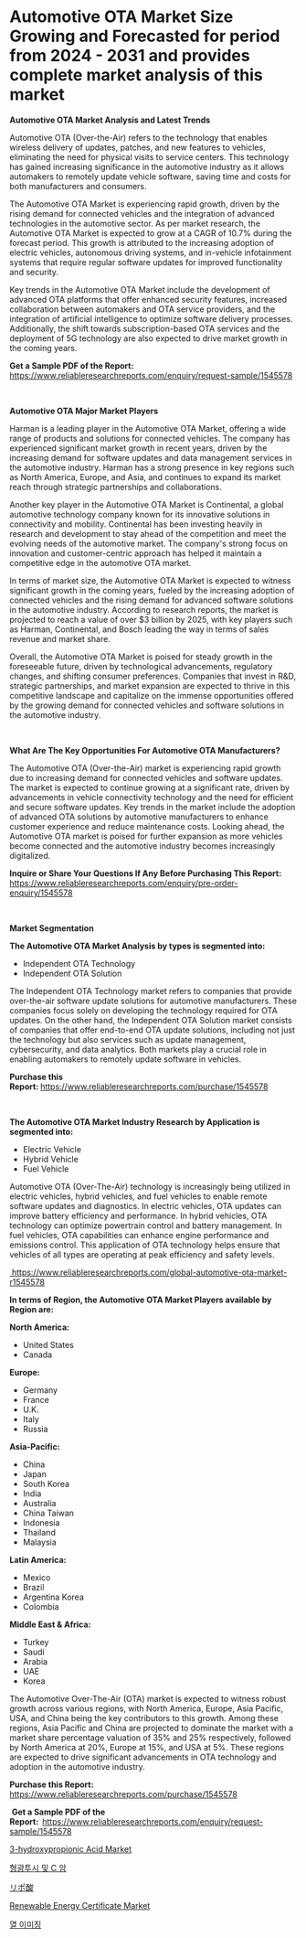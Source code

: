 <p><h1>Automotive OTA Market Size Growing and Forecasted for period from 2024 - 2031 and provides complete market analysis of this market</h1></p><p><strong>Automotive OTA Market Analysis and Latest Trends</strong></p>
<p><p>Automotive OTA (Over-the-Air) refers to the technology that enables wireless delivery of updates, patches, and new features to vehicles, eliminating the need for physical visits to service centers. This technology has gained increasing significance in the automotive industry as it allows automakers to remotely update vehicle software, saving time and costs for both manufacturers and consumers.</p><p>The Automotive OTA Market is experiencing rapid growth, driven by the rising demand for connected vehicles and the integration of advanced technologies in the automotive sector. As per market research, the Automotive OTA Market is expected to grow at a CAGR of 10.7% during the forecast period. This growth is attributed to the increasing adoption of electric vehicles, autonomous driving systems, and in-vehicle infotainment systems that require regular software updates for improved functionality and security.</p><p>Key trends in the Automotive OTA Market include the development of advanced OTA platforms that offer enhanced security features, increased collaboration between automakers and OTA service providers, and the integration of artificial intelligence to optimize software delivery processes. Additionally, the shift towards subscription-based OTA services and the deployment of 5G technology are also expected to drive market growth in the coming years.</p></p>
<p><strong>Get a Sample PDF of the Report:&nbsp;</strong> <a href="https://www.reliableresearchreports.com/enquiry/request-sample/1545578">https://www.reliableresearchreports.com/enquiry/request-sample/1545578</a></p>
<p>&nbsp;</p>
<p><strong>Automotive OTA Major Market Players</strong></p>
<p><p>Harman is a leading player in the Automotive OTA Market, offering a wide range of products and solutions for connected vehicles. The company has experienced significant market growth in recent years, driven by the increasing demand for software updates and data management services in the automotive industry. Harman has a strong presence in key regions such as North America, Europe, and Asia, and continues to expand its market reach through strategic partnerships and collaborations.</p><p>Another key player in the Automotive OTA Market is Continental, a global automotive technology company known for its innovative solutions in connectivity and mobility. Continental has been investing heavily in research and development to stay ahead of the competition and meet the evolving needs of the automotive market. The company's strong focus on innovation and customer-centric approach has helped it maintain a competitive edge in the automotive OTA market.</p><p>In terms of market size, the Automotive OTA Market is expected to witness significant growth in the coming years, fueled by the increasing adoption of connected vehicles and the rising demand for advanced software solutions in the automotive industry. According to research reports, the market is projected to reach a value of over $3 billion by 2025, with key players such as Harman, Continental, and Bosch leading the way in terms of sales revenue and market share.</p><p>Overall, the Automotive OTA Market is poised for steady growth in the foreseeable future, driven by technological advancements, regulatory changes, and shifting consumer preferences. Companies that invest in R&D, strategic partnerships, and market expansion are expected to thrive in this competitive landscape and capitalize on the immense opportunities offered by the growing demand for connected vehicles and software solutions in the automotive industry.</p></p>
<p>&nbsp;</p>
<p><strong>What Are The Key Opportunities For Automotive OTA Manufacturers?</strong></p>
<p><p>The Automotive OTA (Over-the-Air) market is experiencing rapid growth due to increasing demand for connected vehicles and software updates. The market is expected to continue growing at a significant rate, driven by advancements in vehicle connectivity technology and the need for efficient and secure software updates. Key trends in the market include the adoption of advanced OTA solutions by automotive manufacturers to enhance customer experience and reduce maintenance costs. Looking ahead, the Automotive OTA market is poised for further expansion as more vehicles become connected and the automotive industry becomes increasingly digitalized.</p></p>
<p><strong>Inquire or Share Your Questions If Any Before Purchasing This Report:</strong> <a href="https://www.reliableresearchreports.com/enquiry/pre-order-enquiry/1545578">https://www.reliableresearchreports.com/enquiry/pre-order-enquiry/1545578</a></p>
<p>&nbsp;</p>
<p><strong>Market Segmentation</strong></p>
<p><strong>The Automotive OTA Market Analysis by types is segmented into:</strong></p>
<p><ul><li>Independent OTA Technology</li><li>Independent OTA Solution</li></ul></p>
<p><p>The Independent OTA Technology market refers to companies that provide over-the-air software update solutions for automotive manufacturers. These companies focus solely on developing the technology required for OTA updates. On the other hand, the Independent OTA Solution market consists of companies that offer end-to-end OTA update solutions, including not just the technology but also services such as update management, cybersecurity, and data analytics. Both markets play a crucial role in enabling automakers to remotely update software in vehicles.</p></p>
<p><strong>Purchase this Report:&nbsp;</strong><a href="https://www.reliableresearchreports.com/purchase/1545578">https://www.reliableresearchreports.com/purchase/1545578</a></p>
<p>&nbsp;</p>
<p><strong>The Automotive OTA Market Industry Research by Application is segmented into:</strong></p>
<p><ul><li>Electric Vehicle</li><li>Hybrid Vehicle</li><li>Fuel Vehicle</li></ul></p>
<p><p>Automotive OTA (Over-The-Air) technology is increasingly being utilized in electric vehicles, hybrid vehicles, and fuel vehicles to enable remote software updates and diagnostics. In electric vehicles, OTA updates can improve battery efficiency and performance. In hybrid vehicles, OTA technology can optimize powertrain control and battery management. In fuel vehicles, OTA capabilities can enhance engine performance and emissions control. This application of OTA technology helps ensure that vehicles of all types are operating at peak efficiency and safety levels.</p></p>
<p><a href="https://www.reliableresearchreports.com/global-automotive-ota-market-r1545578">&nbsp;https://www.reliableresearchreports.com/global-automotive-ota-market-r1545578</a></p>
<p><strong>In terms of Region, the Automotive OTA Market Players available by Region are:</strong></p>
<p>
    <p> <strong> North America: </strong>
        <ul>
            <li>United States</li>
            <li>Canada</li>
        </ul>
        </p> 
    <p> <strong> Europe: </strong>
        <ul>
            <li>Germany</li>
            <li>France</li>
            <li>U.K.</li>
            <li>Italy</li>
            <li>Russia</li>
        </ul>
        </p> 
    <p> <strong> Asia-Pacific: </strong>
        <ul>
            <li>China</li>
            <li>Japan</li>
            <li>South Korea</li>
            <li>India</li>
            <li>Australia</li>
            <li>China Taiwan</li>
            <li>Indonesia</li>
            <li>Thailand</li>
            <li>Malaysia</li>
        </ul>
        </p> 
    <p> <strong> Latin America: </strong>
        <ul>
            <li>Mexico</li>
            <li>Brazil</li>
            <li>Argentina Korea</li>
            <li>Colombia</li>
        </ul>
        </p> 
    <p> <strong> Middle East & Africa: </strong>
        <ul>
            <li>Turkey</li>
            <li>Saudi</li>
            <li>Arabia</li>
            <li>UAE</li>
            <li>Korea</li>
        </ul>
    </p>
    </p>
<p><p>The Automotive Over-The-Air (OTA) market is expected to witness robust growth across various regions, with North America, Europe, Asia Pacific, USA, and China being the key contributors to this growth. Among these regions, Asia Pacific and China are projected to dominate the market with a market share percentage valuation of 35% and 25% respectively, followed by North America at 20%, Europe at 15%, and USA at 5%. These regions are expected to drive significant advancements in OTA technology and adoption in the automotive industry.</p></p>
<p><strong>Purchase this Report: </strong><a href="https://www.reliableresearchreports.com/purchase/1545578">https://www.reliableresearchreports.com/purchase/1545578</a></p>
<p>&nbsp;<strong>Get a Sample PDF of the Report:&nbsp;&nbsp;</strong><a href="https://www.reliableresearchreports.com/enquiry/request-sample/1545578">https://www.reliableresearchreports.com/enquiry/request-sample/1545578</a></p>
<p><strong></strong></p>
<p><p><a href="https://issuu.com/reportprime-2/docs/3-hydroxypropionic-acid-market-size_3f6f89b1fb2cde">3-hydroxypropionic Acid Market</a></p><p><a href="https://github.com/anton65482023/Market-Research-Report-List-1/blob/main/709892758672.md">형광투시 및 C 암</a></p><p><a href="https://medium.com/@dylancoleman70/%E3%83%AA%E3%83%9D%E9%85%B8%E5%B8%82%E5%A0%B4%E3%81%AE%E5%88%86%E6%9E%90%E3%81%A82024%E5%B9%B4%E3%81%8B%E3%82%892031%E5%B9%B4%E3%81%BE%E3%81%A7%E3%81%AE%E6%9C%9F%E9%96%93%E3%81%AE%E4%BA%88%E6%B8%AC%E3%82%B5%E3%82%A4%E3%82%BA-8c6f2d138acd">リポ酸</a></p><p><a href="https://github.com/biheemgalvinlouises6hokrh3h/Market-Research-Report-List-2/blob/main/renewable-energy-certificate-market.md">Renewable Energy Certificate Market</a></p><p><a href="https://medium.com/@lucianmaluan2022/%EC%97%B4%ED%99%94%EC%83%81-%EC%9D%B4%EB%AF%B8%EC%A7%95-%EC%8B%9C%EC%9E%A5-%EA%B7%9C%EB%AA%A8-cagr-%ED%8A%B8%EB%A0%8C%EB%93%9C-2024-2030-20151eb9ac03">열 이미징</a></p></p>